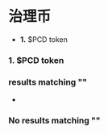 # 治理币

* **1.** $PCD token

### 1. $PCD token <a href="#pcd-token" id="pcd-token"></a>

### results matching ""

*

### No results matching ""
